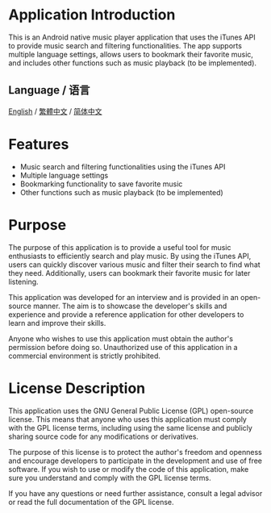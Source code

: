 # Application Introduction

This is an Android native music player application that uses the iTunes API to provide music search and filtering functionalities. The app supports multiple language settings, allows users to bookmark their favorite music, and includes other functions such as music playback (to be implemented).

## Language / 语言

[English](README.md) / [繁體中文](README_zh_HK.md) / [简体中文](README_CN.md)

# Features

- Music search and filtering functionalities using the iTunes API
- Multiple language settings
- Bookmarking functionality to save favorite music
- Other functions such as music playback (to be implemented)

# Purpose

The purpose of this application is to provide a useful tool for music enthusiasts to efficiently search and play music. By using the iTunes API, users can quickly discover various music and filter their search to find what they need. Additionally, users can bookmark their favorite music for later listening.

This application was developed for an interview and is provided in an open-source manner. The aim is to showcase the developer's skills and experience and provide a reference application for other developers to learn and improve their skills.

Anyone who wishes to use this application must obtain the author's permission before doing so. Unauthorized use of this application in a commercial environment is strictly prohibited.

# License Description

This application uses the GNU General Public License (GPL) open-source license. This means that anyone who uses this application must comply with the GPL license terms, including using the same license and publicly sharing source code for any modifications or derivatives.

The purpose of this license is to protect the author's freedom and openness and encourage developers to participate in the development and use of free software. If you wish to use or modify the code of this application, make sure you understand and comply with the GPL license terms.

If you have any questions or need further assistance, consult a legal advisor or read the full documentation of the GPL license.
